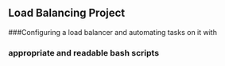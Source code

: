 ## Load Balancing Project

###Configuring a load  balancer and automating tasks on it with
### appropriate and readable bash scripts
